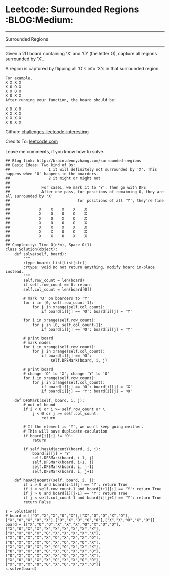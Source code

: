 # Leetcode: Surrounded Regions     :BLOG:Medium:


---

Surrounded Regions  

---

Given a 2D board containing 'X' and 'O' (the letter O), capture all regions surrounded by 'X'.  

A region is captured by flipping all 'O's into 'X's in that surrounded region.  

    For example,
    X X X X
    X O O X
    X X O X
    X O X X
    After running your function, the board should be:
    
    X X X X
    X X X X
    X X X X
    X O X X

Github: [challenges-leetcode-interesting](https://github.com/DennyZhang/challenges-leetcode-interesting/tree/master/surrounded-regions)  

Credits To: [leetcode.com](https://leetcode.com/problems/surrounded-regions/description/)  

Leave me comments, if you know how to solve.  

    ## Blog link: http://brain.dennyzhang.com/surrounded-regions
    ## Basic Ideas: Two kind of Os: 
    ##                 1 it will definitely not surrounded by 'X'. This happens when 'O' happens in the boarders.
    ##                 2 it might or might not
    ##
    ##              For case1, we mark it to 'Y'. Then go with DFS
    ##              After one pass, for positions of remaining O, they are all surrounded by 'X'
    ##                              for positions of all 'Y', they're fine
    ##
    ##             X    X    X    X    X
    ##             X    O    O    O    X
    ##             X    O    X    O    X
    ##             X    O    O    O    X
    ##             X    X    X    X    X
    ##             X    X    O    O    X
    ##             X    X    O    X    X
    ##
    ## Complexity: Time O(n*m), Space O(1)
    class Solution(object):
        def solve(self, board):
            """
            :type board: List[List[str]]
            :rtype: void Do not return anything, modify board in-place instead.
            """
            self.row_count = len(board)
            if self.row_count == 0: return
            self.col_count = len(board[0])
    
            # mark 'O' on boarders to 'Y'
            for i in [0, self.row_count-1]:
                for j in xrange(self.col_count):
                    if board[i][j] == 'O': board[i][j] = 'Y'
    
            for i in xrange(self.row_count):
                for j in [0, self.col_count-1]:
                    if board[i][j] == 'O': board[i][j] = 'Y'
    
            # print board
            # mark nodes
            for i in xrange(self.row_count):
                for j in xrange(self.col_count):
                    if board[i][j] == 'O':
                        self.DFSMark(board, i, j)
    
            # print board
            # change 'O' to 'X', change 'Y' to 'O'
            for i in xrange(self.row_count):
                for j in xrange(self.col_count):
                    if board[i][j] == 'O': board[i][j] = 'X'
                    if board[i][j] == 'Y': board[i][j] = 'O'
    
        def DFSMark(self, board, i, j):
            # out of bound
            if i < 0 or i >= self.row_count or \
                j < 0 or j >= self.col_count:
                    return
    
            # If the element is 'Y', we won't keep going neither.
            # This will save duplicate caculation
            if board[i][j] != 'O':
                return
    
            if self.hasAdjacentY(board, i, j):
                board[i][j] = 'Y'
                self.DFSMark(board, i-1, j)
                self.DFSMark(board, i+1, j)
                self.DFSMark(board, i, j-1)
                self.DFSMark(board, i, j+1)
    
        def hasAdjacentY(self, board, i, j):
            if i > 0 and board[i-1][j] == 'Y': return True
            if i < self.row_count-1 and board[i+1][j] == 'Y': return True
            if j > 0 and board[i][j-1] == 'Y': return True
            if j < self.col_count-1 and board[i][j+1] == 'Y': return True
            return False        
    
    s = Solution()
    # board = [["O","X","X","O","X"],["X","O","O","X","O"],["X","O","X","O","X"],["O","X","O","O","O"],["X","X","O","X","O"]]
    board = [["X","O","O","X","X","X","O","X","O","O"],["X","O","X","X","X","X","X","X","X","X"],["X","X","X","X","O","X","X","X","X","X"],["X","O","X","X","X","O","X","X","X","O"],["O","X","X","X","O","X","O","X","O","X"],["X","X","O","X","X","O","O","X","X","X"],["O","X","X","O","O","X","O","X","X","O"],["O","X","X","X","X","X","O","X","X","X"],["X","O","O","X","X","O","X","X","O","O"],["X","X","X","O","O","X","O","X","X","O"]]
    s.solve(board)